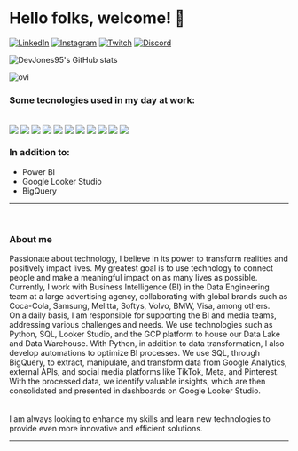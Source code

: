 # Hello folks, welcome!  👋

[![LinkedIn](https://img.shields.io/badge/LinkedIn-0077B5?style=for-the-badge&logo=linkedin&logoColor=white)](https://www.linkedin.com/in/jo%C3%A3o-pedro-assis-56350b17a/)
[![Instagram](https://img.shields.io/badge/Instagram-E4405F?style=for-the-badge&logo=instagram&logoColor=white)](https://www.instagram.com/jp_assiz/)
[![Twitch](https://img.shields.io/badge/Twitch-9146FF?style=for-the-badge&logo=twitch&logoColor=white)](https://www.twitch.tv/joni_bigu)
[![Discord](https://img.shields.io/badge/Discord-7289DA?style=for-the-badge&logo=discord&logoColor=white)](https://discord.com/channels/@me)

![DevJones95's GitHub stats](https://github-readme-stats.vercel.app/api?username=devjones95&show_icons=true&theme=radical)

<img src="https://github-readme-stats.vercel.app/api/top-langs?username=devjones95&show_icons=true&locale=en&layout=compact&theme=chartreuse-dark" alt="ovi" />


### Some tecnologies used in my day at work:

<div style="display: inline-block"><br>
    <img align="center" src="https://img.shields.io/badge/Python-3776AB?style=for-the-badge&logo=python&logoColor=white">
    <img align="center" src="https://img.shields.io/badge/Django-092E20?style=for-the-badge&logo=django&logoColor=white">
    <img align="center" src="https://img.shields.io/badge/Flask-000000?style=for-the-badge&logo=flask&logoColor=white">
    <img align="center" src="https://img.shields.io/badge/PyCharm-000000.svg?&style=for-the-badge&logo=PyCharm&logoColor=white">
    <img align="center" src="https://img.shields.io/badge/Colab-F9AB00?style=for-the-badge&logo=googlecolab&color=525252">
    <img align="center" src="https://img.shields.io/badge/Google_Cloud-4285F4?style=for-the-badge&logo=google-cloud&logoColor=white">
    <img align="center" src="https://img.shields.io/badge/MySQL-00000F?style=for-the-badge&logo=mysql&logoColor=white">
    <img align="center" src="https://img.shields.io/badge/SQLite-07405E?style=for-the-badge&logo=sqlite&logoColor=white">
    <img align="center" src="https://img.shields.io/badge/Microsoft_SQL_Server-CC2927?style=for-the-badge&logo=microsoft-sql-server&logoColor=white">
    <img align="center" src="https://img.shields.io/badge/MongoDB-4EA94B?style=for-the-badge&logo=mongodb&logoColor=white">
    <img align="center" src="https://img.shields.io/badge/Google%20Analytics-E37400?style=for-the-badge&logo=google%20analytics&logoColor=white">
</div>
<br>

### In addition to:
<ul>
    <li>Power BI</li>
    <li>Google Looker Studio</li>
    <li>BigQuery</li>
</ul>

<hr>
<br>

### About me
Passionate about technology, I believe in its power to transform realities and positively impact lives. My greatest goal is to use technology to connect people and make a meaningful impact on as many lives as possible.
<br>
Currently, I work with Business Intelligence (BI) in the Data Engineering team at a large advertising agency, collaborating with global brands such as Coca-Cola, Samsung, Melitta, Softys, Volvo, BMW, Visa, among others.
<br>
On a daily basis, I am responsible for supporting the BI and media teams, addressing various challenges and needs. We use technologies such as Python, SQL, Looker Studio, and the GCP platform to house our Data Lake and Data Warehouse. With Python, in addition to data transformation, I also develop automations to optimize BI processes. We use SQL, through BigQuery, to extract, manipulate, and transform data from Google Analytics, external APIs, and social media platforms like TikTok, Meta, and Pinterest. With the processed data, we identify valuable insights, which are then consolidated and presented in dashboards on Google Looker Studio.
<br>
<br>
<br>
I am always looking to enhance my skills and learn new technologies to provide even more innovative and efficient solutions.
<br>
<hr>





